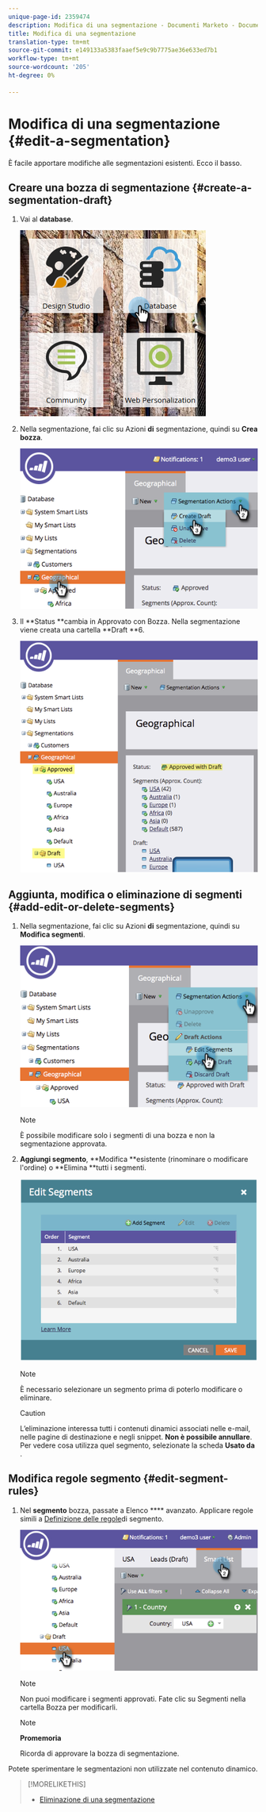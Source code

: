 ```yaml
---
unique-page-id: 2359474
description: Modifica di una segmentazione - Documenti Marketo - Documentazione prodotto
title: Modifica di una segmentazione
translation-type: tm+mt
source-git-commit: e149133a5383faaef5e9c9b7775ae36e633ed7b1
workflow-type: tm+mt
source-wordcount: '205'
ht-degree: 0%

---
```



# Modifica di una segmentazione {#edit-a-segmentation}

È facile apportare modifiche alle segmentazioni esistenti. Ecco il basso.

## Creare una bozza di segmentazione {#create-a-segmentation-draft}

1. Vai al **database**.

   ![](assets/db.png)

1. Nella segmentazione, fai clic su Azioni **di** segmentazione, quindi su **Crea bozza**.

   ![](assets/two.png)

1. Il **Status **cambia in Approvato con Bozza. Nella segmentazione viene creata una cartella **Draft **6.

   ![](assets/three.png)

## Aggiunta, modifica o eliminazione di segmenti {#add-edit-or-delete-segments}

1. Nella segmentazione, fai clic su Azioni **di** segmentazione, quindi su **Modifica segmenti**.

   ![](assets/four.png)

   >[!NOTE]
   >
   >È possibile modificare solo i segmenti di una bozza e non la segmentazione approvata.

1. **Aggiungi segmento**, **Modifica **esistente (rinominare o modificare l&#39;ordine) o **Elimina **tutti i segmenti.

   ![](assets/image2014-9-16-9-3a6-3a9.png)

   >[!NOTE]
   >
   >È necessario selezionare un segmento prima di poterlo modificare o eliminare.

   >[!CAUTION]
   >
   >L’eliminazione interessa tutti i contenuti dinamici associati nelle e-mail, nelle pagine di destinazione e negli snippet. **Non è possibile annullare**. Per vedere cosa utilizza quel segmento, selezionate la scheda **Usato da** .

## Modifica regole segmento {#edit-segment-rules}

1. Nel **segmento** bozza, passate a Elenco **** avanzato. Applicare regole simili a [Definizione delle regole](http://docs.marketo.com/display/public/DOCS/Define+Segment+Rules)di segmento.

   ![](assets/image2014-9-16-9-3a6-3a20.png)

   >[!NOTE]
   >
   >Non puoi modificare i segmenti approvati. Fate clic su Segmenti nella cartella Bozza per modificarli.

   >[!NOTE]
   >
   >**Promemoria**
   >
   >
   >Ricorda di approvare la bozza di segmentazione.

Potete sperimentare le segmentazioni non utilizzate nel contenuto dinamico.

>[!MORELIKETHIS]
>
>* [Eliminazione di una segmentazione](delete-a-segmentation.md)

>



